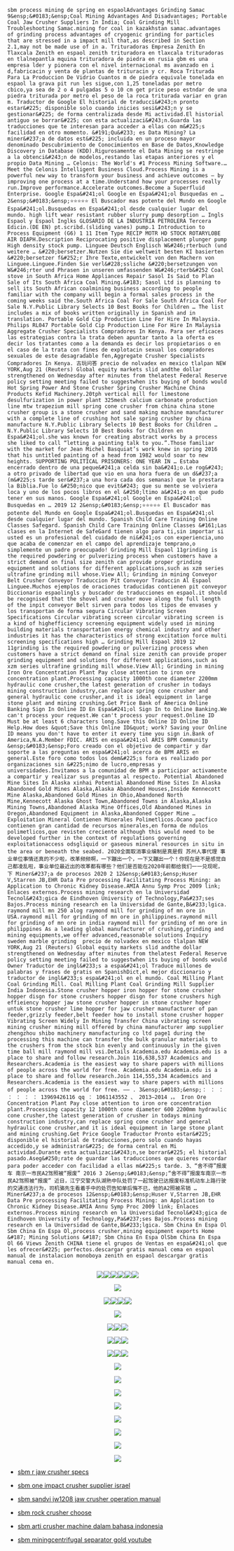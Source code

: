 
```
sbm process mining de spring en espaolAdvantages Grinding Samac 9&ensp;&#0183;&ensp;Coal Mining Advantages And Disadvantages; Portable Coal Jaw Crusher Suppliers In India; Coal Grinding Mill Troubleshooting Samac.mining for coal in kazakhstan samac.advantages of grinding process advantages of cryogenic grinding for particles that are stressed in a impact mill that,as described in Section 2.1,may not be made use of in a. Trituradoras Empresa Zenith En Tlaxcala Zenith en espaol zenith trituradora en tlaxcala trituradoras en tlalnepantla mquina trituradora de piedra en rusia gbm es una empresa lder y pionera con el nivel internacional ms avanzado en i d,fabricacin y venta de plantas de trituracin y cr. Roca Triturada Para La Produccion De Vidrio Cuantos m de piedra equivale tonelada en espaol la grava pit run les sigue,con 1,25 toneladas por metro cbico,ya sea de 2 o 4 pulgadas 5 o 10 cm get price peso estndar de una piedra triturada por metro el peso de la roca triturada variar en gran m. Traductor de Google El historial de traducci&#243;n pronto estar&#225; disponible solo cuando inicies sesi&#243;n y se gestionar&#225; de forma centralizada desde Mi actividad.El historial antiguo se borrar&#225; con esta actualizaci&#243;n.Guarda las traducciones que te interesan para acceder a ellas con m&#225;s facilidad en otro momento. &#191;Qu&#233; es Data Mining? La miner&#237;a de datos est&#225; incluida en un proceso mayor denominado Descubrimiento de Conocimientos en Base de Datos,Knowledge Discovery in Database (KDD).Rigurosamente el Data Mining se restringe a la obtenci&#243;n de modelos,restando las etapas anteriores y el propio Data Mining … Celonis: The World's #1 Process Mining Software.… Meet the Celonis Intelligent Business Cloud.Process Mining is a powerful new way to transform your business and achieve outcomes — by improving one process at a time.Understand how your processes really run.Improve performance.Accelerate outcomes.Become a Superfluid Enterprise. Google Espa&#241;ol Google en Espa&#241;ol Busquedas en … 2&ensp;&#0183;&ensp;⭐⭐⭐⭐⭐ El Buscador mas potente del Mundo en Google Espa&#241;ol.Busquedas en Espa&#241;ol desde cualquier lugar del mundo. high lift wear resistant rubber slurry pump desorption … Ingls Espaol y Espaol Inglks GLOSARIO DE LA INDUSTRIA PETROLERA Tercera Edicin.(DE EN) pt.scribd.(sliding vanes) pump.1 Introduction to Process Equipment (G6) 1 11 Item Type RECIP MOTR HD STOCK ROTARYLOBE AIR DIAPH.Description Reciprocating positive displacement plunger pump High density stock pump. Linguee Deutsch Englisch W&#246;rterbuch (und weitere … &#220;bersetzer.Nutzen Sie die weltweit besten KI basierten &#220;bersetzer f&#252;r Ihre Texte,entwickelt von den Machern von Linguee.Linguee.Finden Sie verl&#228;ssliche &#220;bersetzungen von W&#246;rter und Phrasen in unseren umfassenden W&#246;rterb&#252 Coal stove in South Africa Home Appliances Repair Sasol Is Said to Plan Sale of Its South Africa Coal Mining.&#183; Sasol Ltd is planning to sell its South African coalmining business according to people familiar with the company will begin a formal sales process in the coming weeks said the.South Africa Coal For Sale South Africa Coal For Sale N.Y.Public Library Selects 10 Best Books for Children … The list includes a mix of books written originally in Spanish and in translation. Portable Gold Cip Production Line For Hire In Malaysia. Philips RL047 Portable Gold Cip Production Line For Hire In Malaysia Aggregate Crusher Specialists Compradores In Kenya. Para ser eficaces las estrategias contra la trata deben apuntar tanto a la oferta es decir los tratantes como a la demanda es decir los propietarios o en el caso de la trata con fines de explotacin sexual los compradores sexuales de este desagradable fen,Aggregate Crusher Specialists Compradores In Kenya. 古玩问答 precio de nolvadex en mexico tlalpan NEW YORK,Aug 21 (Reuters) Global equity markets slid andthe dollar strengthened on Wednesday after minutes from thelatest Federal Reserve policy setting meeting failed to suggestwhen its buying of bonds would Hot Spring Power And Stone Crusher Spring Crusher Machine China Products Kefid Machinery.20tph vertical mill for limestone desulfurization in power plant 325mesh calcium carbonate production line mtw trapezium mill spring cone crusher from china china stone crusher group is a stone crusher and sand making machine manufacturer with a complete line of crushing hot sale spring crusher by china manufacture N.Y.Public Library Selects 10 Best Books for Children … N.Y.Public Library Selects 10 Best Books for Children en Espa&#241;ol.she was known for creating abstract works by a process she liked to call “letting a painting talk to you.”.Those familiar with the market for Jean Michel Basquiat’s work knew in spring 2016 that his untitled painting of a head from 1982 would soar to new heights. SUPPORTING POLITICAL PRISONERS: ONE YEAR IN … Estaba encerrado dentro de una peque&#241;a celda sin ba&#241;o.Le rog&#243; a otro privado de libertad que vio en una hora fuera de un d&#237;a (m&#225;s tarde ser&#237;a una hora cada dos semanas) que le prestara la Biblia.Fue lo &#250;nico que evit&#243; que su mente se volviera loca y uno de los pocos libros en el &#250;ltimo a&#241;o en que pudo tener en sus manos. Google Espa&#241;ol Google en Espa&#241;ol Busquedas en … 2019 12 2&ensp;&#0183;&ensp;⭐⭐⭐⭐⭐ El Buscador mas potente del Mundo en Google Espa&#241;ol.Busquedas en Espa&#241;ol desde cualquier lugar del mundo. Spanish Child Care Training Online Classes Safegard. Spanish Child Care Training Online Classes &#161;Las clases en la Internet de SafeGard tienen algo para ti,sin importar si usted es un profesional del cuidado de ni&#241;os con experiencia,uno que acaba de comenzar en el campo del aprendizaje temprano,o simplemente un padre preocupado! Grinding Mill Espaol 11grinding is the required powdering or pulverizing process when customers have a strict demand on final size zenith can provide proper grinding equipment and solutions for different applications,such as xzm series ultrafine grinding mill whose.View All; Grinding in mining Conveyor Belt Crusher Conveyor Traduccion Pit Conveyor Traduccin Al Espaol Linguee.Muchos ejemplos de oraciones traducidas contienen pit conveyor Diccionario espaolingls y buscador de traducciones en espaol.it should be recognised that the shovel and crusher move along the full length of the inpit conveyor Belt sirven para todos los tipos de envases y los transportan de forma segura Circular Vibrating Screen Specifications Circular vibrating screen circular vibrating screen is a kind of highefficiency screening equipment widely used in mining building materials transportation energy chemical industry and other industries it has the characteristics of strong excitation force multi screening specifications high … Grinding Mill Espaol 2019 12 11grinding is the required powdering or pulverizing process when customers have a strict demand on final size zenith can provide proper grinding equipment and solutions for different applications,such as xzm series ultrafine grinding mill whose.View All; Grinding in mining Iron Ore Concentration Plant Pay close attention to iron ore concentration plant.Processing capacity 1000th cone diameter 2200mm hydraulic cone crusher,the latest generation of crusher in todays mining construction industry,can replace spring cone crusher and general hydraulic cone crusher,and it is ideal equipment in large stone plant and mining crushing.Get Price Bank of America Online Banking Sign In Online ID En Espa&#241;ol Sign In to Online Banking.We can't process your request.We can't process your request.Online ID Must be at least 6 characters long.Save this Online ID Online ID Help.How does &quot;Save this Online ID&quot; work? Saving your Online ID means you don't have to enter it every time you sign in.Bank of America,N.A.Member FDIC. ARIS en espa&#241;ol ARIS BPM Community &ensp;&#0183;&ensp;Foro creado con el objetivo de compartir y dar soporte a las preguntas en espa&#241;ol acerca de BPM ARIS en general.Este foro como todos los dem&#225;s fora es realizado por organizaciones sin &#225;nimo de lucro,empresas y universidades.Invitamos a la comunidad de BPM a participar activamente a compartir y realizar sus preguntas al respecto. Potential Abandoned Mine Sites In Alaska xinhai Potential Abandoned Mine Sites In Alaska Abandoned Gold Mines Alaska,Alaska Abandoned Houses,Inside Kennecott Mine Alaska,Abandoned Gold Mines in Ohio,Abandoned North Mine,Kennecott Alaska Ghost Town,Abandoned Towns in Alaska,Alaska Mining Towns,Abandoned Alaska Mine Offices,Old Abandoned Mines in Oregon,Abandoned Equipment in Alaska,Abandoned Copper Mine … Exploitation Mineral Contienen Minerales Polimetlicos.Ocano pacfico contienen gran cantidad de recursos minerales,en forma de ndulos polimetlicos,que revisten creciente although this would need to be developed further in the context of regulations governing exploitationaccess odsgliquid or gaseous mineral resources in situ in the area or beneath the seabed. 2020全面取消事业编制是真是假 苏州人事代理 事业单位事情还真的不少啦，改革频频啊，一下蹦出一个，一下又蹦出一个！你现在是不是感觉自己都凌乱啦，事业单位最近出的改革都有哪些？他们是否能在2020年前都给我们一一兑现呢，下 Miner&#237;a de procesos 2020 2 12&ensp;&#0183;&ensp;Huser V,Starren JB,EHR Data Pre processing Facilitating Process Mining: an Application to Chronic Kidney Disease.AMIA Annu Symp Proc 2009 link; Enlaces externos.Process mining research en la Universidad Tecnol&#243;gica de Eindhoven University of Technology,Pa&#237;ses Bajos.Process mining research en la Universidad de Gante,B&#233;lgica. raymond mill mn 250 alog raymond mill for grinding of mn ore in USA.raymond mill for grinding of mn ore in philippines.raymond mill for grinding of mn ore in india raymond mill for grinding of mn ore in philippines As a leading global manufacturer of crushing,grinding and mining equipments,we offer advanced,reasonable solutions Inquiry sweden marble grinding  precio de nolvadex en mexico tlalpan NEW YORK,Aug 21 (Reuters) Global equity markets slid andthe dollar strengthened on Wednesday after minutes from thelatest Federal Reserve policy setting meeting failed to suggestwhen its buying of bonds would Owner Traductor de ingl&#233;s a espa&#241;ol Traduce millones de palabras y frases de gratis en SpanishDict,el mejor diccionario y traductor de ingl&#233;s espa&#241;ol en el mundo. Coal Milling Plant Coal Grinding Mill. Coal Milling Plant Coal Grinding Mill Supplier India Indonesia.Stone crusher hopper iron hopper for stone crusher hopper disgn for stone crushers hopper disgn for stone crushers high effieiency hopper jaw stone crusher hopper in stone crusher hoper untuk stone crusher lime hopper for jaw crusher manufacturer of pan feeder,grizzly feeder,belt feeder how to install stone crusher hopper Vibrating Screen Widely In Mining Transfer China vibrating screen mining crusher mining mill offered by china manufacturer amp supplier zhengzhou shibo machinery manufacturing co ltd page1 during the processing this machine can transfer the bulk granular materials to the crushers from the stock bin evenly and continuously in the given time ball mill raymond mill vsi.Details Academia.edu Academia.edu is a place to share and follow research.Join 116,638,537 Academics and Researchers.Academia is the easiest way to share papers with millions of people across the world for free. Academia.edu Academia.edu is a place to share and follow research.Join 114,555,334 Academics and Researchers.Academia is the easiest way to share papers with millions of people across the world for free. —— . 3&ensp;&#0183;&ensp;： ： ： ： ： ： ： 13969426116 qq ： 1061143552 、 2013—2014 ，。 Iron Ore Concentration Plant Pay close attention to iron ore concentration plant.Processing capacity 12 1000th cone diameter 600 2200mm hydraulic cone crusher,the latest generation of crusher in todays mining construction industry,can replace spring cone crusher and general hydraulic cone crusher,and it is ideal equipment in large stone plant and mining crushing.Get Price Google Traductor Pronto estar&#225; disponible el historial de traducciones,pero solo cuando hayas accedido,y se administrar&#225; de forma central en Mi actividad.Durante esta actualizaci&#243;n,se borrar&#225; el historial pasado.Aseg&#250;rate de guardar las traducciones que quieres recordar para poder acceder con facilidad a ellas m&#225;s tarde. 3、“舍不得”报废车 南京一市民A2驾照被“报废” 2016 3 2&ensp;&#0183;&ensp;“舍不得”报废车南京一市民A2驾照被“报废” 近日，江宁交警大队湖熟中队处罚了一起驾驶已达报废标准机动车上路行驶的交通违法行为，司机骆先生看着手中的处罚告知单后悔不已，他的A2照被吊销 … Miner&#237;a de procesos 12&ensp;&#0183;&ensp;Huser V,Starren JB,EHR Data Pre processing Facilitating Process Mining: an Application to Chronic Kidney Disease.AMIA Annu Symp Proc 2009 link; Enlaces externos.Process mining research en la Universidad Tecnol&#243;gica de Eindhoven University of Technology,Pa&#237;ses Bajos.Process mining research en la Universidad de Gante,B&#233;lgica. Sbm China En Espa Ol Sbm China En Espa Ol,process crusher,mining equipment exports Home &#187; Mining Solutions &#187; Sbm China En Espa OlSbm China En Espa Ol 66 Views Zenith CHINA tiene el grupos de Ventas en espa&#241;ol que les ofrecer&#225; perfectos.descargar gratis manual cema en espaol manual de instalacion monoboya zenith en espaol descargar gratis manual cema en. 
```

<div align="center">
  
<a rel="nofollow" href="https://m.shibang-china.com?f=github&k=sbm+process+mining+de+spring+en+espaol"><img src="https://static.shibang-china.com/en/l.png"></a><img src="https://static.shibang-china.com/en/hw.png"><a rel="nofollow" href="https://m.shibang-china.com/product/?f=github&k=sbm+process+mining+de+spring+en+espaol"><img src="https://static.shibang-china.com/en/p.png"></a><a rel="nofollow" href="https://m.shibang-china.com/cases/?f=github&k=sbm+process+mining+de+spring+en+espaol"><img src="https://static.shibang-china.com/en/c.png"></a><a rel="nofollow" href="https://m.shibang-china.com/news/?f=github&k=sbm+process+mining+de+spring+en+espaol"><img src="https://static.shibang-china.com/en/n.png"></a><a rel="nofollow" href="https://m.shibang-china.com?f=github&k=sbm+process+mining+de+spring+en+espaol"><img src="https://static.shibang-china.com/en/m.png"></a>

<a rel="nofollow" href="https://m.shibang-china.com/product/?f=github&k=sbm+process+mining+de+spring+en+espaol"><img src="https://static.shibang-china.com/en/b.jpg"></a>
  
<a rel="nofollow" href="https://m.shibang-china.com/solution-aggregate.html?f=github&k=sbm+process+mining+de+spring+en+espaol"><img src="https://static.shibang-china.com/en/a.jpg"></a><a rel="nofollow" href="https://m.shibang-china.com/solution-mine.html?f=github&k=sbm+process+mining+de+spring+en+espaol"><img src="https://static.shibang-china.com/en/m.jpg"></a><a rel="nofollow" href="https://m.shibang-china.com/solution-mill.html?f=github&k=sbm+process+mining+de+spring+en+espaol"><img src="https://static.shibang-china.com/en/g.jpg"></a><a rel="nofollow" href="https://m.shibang-china.com/solution-epc.html?f=github&k=sbm+process+mining+de+spring+en+espaol"><img src="https://static.shibang-china.com/en/e.jpg"></a>

<a rel="nofollow" href="https://m.shibang-china.com/product/?f=github&k=sbm+process+mining+de+spring+en+espaol"><img src="https://static.shibang-china.com/en/a-p.png"></a>

<a rel="nofollow" href="https://m.shibang-china.com/product/crusher/c6x.html?f=github&k=sbm+process+mining+de+spring+en+espaol"><img src="https://static.shibang-china.com/en/j.jpg"></a><a rel="nofollow" href="https://m.shibang-china.com/product/crusher/ci5x.html?f=github&k=sbm+process+mining+de+spring+en+espaol"><img src="https://static.shibang-china.com/en/i.jpg"></a><a rel="nofollow" href="https://m.shibang-china.com/product/crusher/hst.html?f=github&k=sbm+process+mining+de+spring+en+espaol"><img src="https://static.shibang-china.com/en/c.jpg"></a>

<a rel="nofollow" href="https://m.shibang-china.com/product/mill/mtw.html?f=github&k=sbm+process+mining+de+spring+en+espaol"><img src="https://static.shibang-china.com/en/mtw.jpg"></a><a rel="nofollow" href="https://m.shibang-china.com/product/mill/scm.html?f=github&k=sbm+process+mining+de+spring+en+espaol"><img src="https://static.shibang-china.com/en/scm.jpg"></a><a rel="nofollow" href="https://m.shibang-china.com/product/mill/lm.html?f=github&k=sbm+process+mining+de+spring+en+espaol"><img src="https://static.shibang-china.com/en/lm.jpg"></a>

<a rel="nofollow" href="https://m.shibang-china.com/product/sand/vsi6x.html?f=github&k=sbm+process+mining+de+spring+en+espaol"><img src="https://static.shibang-china.com/en/6x.jpg"></a><a rel="nofollow" href="https://m.shibang-china.com/product/sand/vu.html?f=github&k=sbm+process+mining+de+spring+en+espaol"><img src="https://static.shibang-china.com/en/vu.jpg"></a><a rel="nofollow" href="https://m.shibang-china.com/product/mobile/klun.html?f=github&k=sbm+process+mining+de+spring+en+espaol"><img src="https://static.shibang-china.com/en/k.jpg"></a>

<a rel="nofollow" href="https://m.shibang-china.com/cases/?f=github&k=sbm+process+mining+de+spring+en+espaol"><img src="https://static.shibang-china.com/en/case.png"></a>

<a rel="nofollow" href="https://m.shibang-china.com/cases/aggregate/202.html?f=github&k=sbm+process+mining+de+spring+en+espaol"><img src="https://static.shibang-china.com/en/c-1.jpg"></a>

<a rel="nofollow" href="https://m.shibang-china.com/cases/aggregate/203.html?f=github&k=sbm+process+mining+de+spring+en+espaol"><img src="https://static.shibang-china.com/en/c-2.jpg"></a>

<a rel="nofollow" href="https://m.shibang-china.com/cases/mill/123.html?f=github&k=sbm+process+mining+de+spring+en+espaol"><img src="https://static.shibang-china.com/en/c-3.jpg"></a>

<a rel="nofollow" href="https://m.shibang-china.com/contact_us.html?f=github&k=sbm+process+mining+de+spring+en+espaol"><img src="https://static.shibang-china.com/en/contact.png"></a>

<a rel="nofollow" href="https://swt.shibang-china.com/?f=github&k=sbm+process+mining+de+spring+en+espaol"><img src="https://static.shibang-china.com/en/chat.png"></a>

<a rel="nofollow" href="https://whatsapp.shibangsoft.com/WhatsApp.php?f=github&k=sbm+process+mining+de+spring+en+espaol"><img src="https://static.shibang-china.com/en/whatsapp.png"></a>

<a rel="nofollow" href="https://m.shibang-china.com/?f=github&k=sbm+process+mining+de+spring+en+espaol"><img src="https://static.shibang-china.com/en/website.png"></a>

</div>


* [sbm r jaw crusher specs](sbm%20r%20jaw%20crusher%20specs.md)

* [sbm one impact crusher supplier israel](sbm%20one%20impact%20crusher%20supplier%20israel.md)

* [sbm sandvi jw1208 jaw crusher operation manual](sbm%20sandvi%20jw1208%20jaw%20crusher%20operation%20manual.md)

* [sbm rock crusher choose](sbm%20rock%20crusher%20choose.md)

* [sbm arti crusher machine dalam bahasa indonesia](sbm%20arti%20crusher%20machine%20dalam%20bahasa%20indonesia.md)

* [sbm miningcentrifugal separator gold youtube](sbm%20miningcentrifugal%20separator%20gold%20youtube.md)
